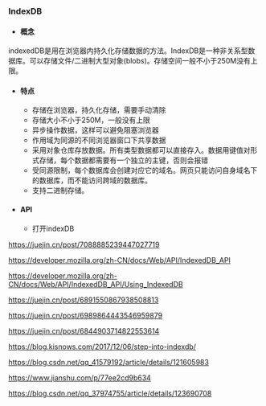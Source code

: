 ### IndexDB

- #### 概念

indexedDB是用在浏览器内持久化存储数据的方法。IndexDB是一种非关系型数据库。可以存储文件/二进制大型对象(blobs)。存储空间一般不小于250M没有上限。



- #### 特点

  - 存储在浏览器，持久化存储，需要手动清除
  - 存储大小不小于250M，一般没有上限
  - 异步操作数据，这样可以避免阻塞浏览器
  - 作用域为同源的不同浏览器窗口下共享数据
  - 采用对象仓库存放数据。所有类型数据都可以直接存入。数据用键值对形式存储，每个数据都需要有一个独立的主键，否则会报错
  - 受同源限制，每个数据库会创建对应它的域名。网页只能访问自身域名下的数据库，而不能访问跨域的数据库。
  - 支持二进制存储。



- #### API

  - 打开indexDB

  

https://juejin.cn/post/7088885239447027719



https://developer.mozilla.org/zh-CN/docs/Web/API/IndexedDB_API



https://developer.mozilla.org/zh-CN/docs/Web/API/IndexedDB_API/Using_IndexedDB



https://juejin.cn/post/6891550867938508813



https://juejin.cn/post/6989864443546959879



https://juejin.cn/post/6844903714822553614



https://blog.kisnows.com/2017/12/06/step-into-indexdb/



https://blog.csdn.net/qq_41579192/article/details/121605983



https://www.jianshu.com/p/77ee2cd9b634



https://blog.csdn.net/qq_37974755/article/details/123690708

  